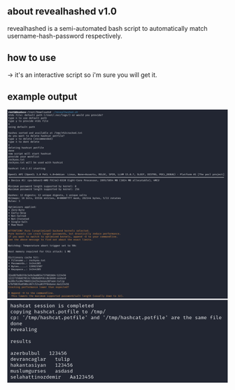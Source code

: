 ## about revealhashed v1.0
revealhashed is a semi-automated bash script to automatically match username-hash-password respectively.

## how to use
-> it's an interactive script so i'm sure you will get it.

## example output
![](https://raw.githubusercontent.com/crosscutsaw/revealhashed/main/r1.PNG)
![](https://raw.githubusercontent.com/crosscutsaw/revealhashed/main/r2.PNG)
